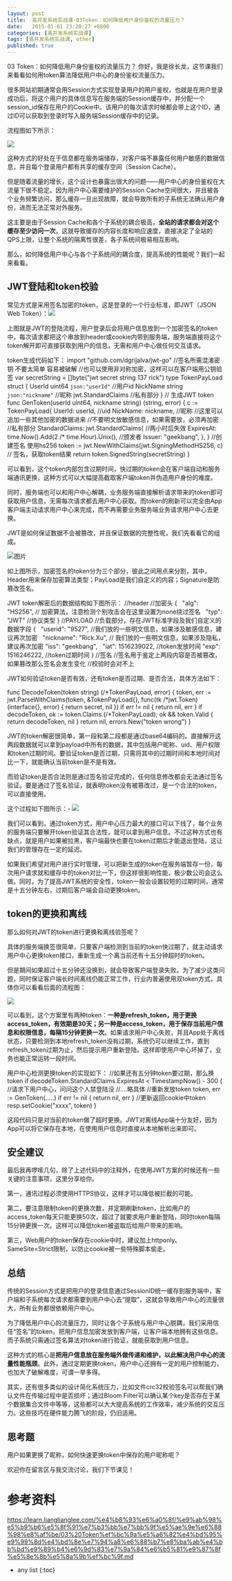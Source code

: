 ```yaml
---
layout: post
title:  高并发系统实战课-03Token：如何降低用户身份鉴权的流量压力？
date:   2015-01-01 23:20:27 +0800
categories: [高并发系统实战课]
tags: [高并发系统实战课, other]
published: true
---
```




03 Token：如何降低用户身份鉴权的流量压力？
你好，我是徐长龙，这节课我们来看看如何用token算法降低用户中心的身份鉴权流量压力。

很多网站初期通常会用Session方式实现登录用户的用户鉴权，也就是在用户登录成功后，将这个用户的具体信息写在服务端的Session缓存中，并分配一个session_id保存在用户的Cookie中。该用户的每次请求时候都会带上这个ID，通过ID可以获取到登录时写入服务端Session缓存中的记录。

流程图如下所示：

![](https://learn.lianglianglee.com/%e4%b8%93%e6%a0%8f/%e9%ab%98%e5%b9%b6%e5%8f%91%e7%b3%bb%e7%bb%9f%e5%ae%9e%e6%88%98%e8%af%be/assets/b907c6312936421790ace2fa2c9467f5.jpg)

这种方式的好处在于信息都在服务端储存，对客户端不暴露任何用户敏感的数据信息，并且每个登录用户都有共享的缓存空间（Session Cache）。

但是随着流量的增长，这个设计也暴露出很大的问题——用户中心的身份鉴权在大流量下很不稳定。因为用户中心需要维护的Session Cache空间很大，并且被各个业务频繁访问，那么缓存一旦出现故障，就会导致所有的子系统无法确认用户身份，进而无法正常对外服务。

这主要是由于Session Cache和各个子系统的耦合极高，**全站的请求都会对这个缓存至少访问一次**，这就导致缓存的内容长度和响应速度，直接决定了全站的QPS上限，让整个系统的隔离性很差，各子系统间极易相互影响。

那么，如何降低用户中心与各个子系统间的耦合度，提高系统的性能呢？我们一起来看看。

## JWT登陆和token校验

常见方式是采用签名加密的token，这是登录的一个行业标准，即JWT（JSON Web Token）：![](https://learn.lianglianglee.com/%e4%b8%93%e6%a0%8f/%e9%ab%98%e5%b9%b6%e5%8f%91%e7%b3%bb%e7%bb%9f%e5%ae%9e%e6%88%98%e8%af%be/assets/3a2c1eabc34d474d9036c2fb775f1654.jpg)

上图就是JWT的登陆流程，用户登录后会将用户信息放到一个加密签名的token中，每次请求都把这个串放到header或cookie内带到服务端，服务端直接将这个token解开即可直接获取到用户的信息，无需和用户中心做任何交互请求。

token生成代码如下：
import "github.com/dgrijalva/jwt-go" //签名所需混淆密钥 不要太简单 容易被破解 //也可以使用非对称加密，这样可以在客户端用公钥验签 var secretString = []byte("jwt secret string 137 rick") type TokenPayLoad struct { UserId uint64 `json:"userId"` //用户id NickName string `json:"nickname"` //昵称 jwt.StandardClaims //私有部分 } // 生成JWT token func GenToken(userId uint64, nickname string) (string, error) { c := TokenPayLoad{ UserId: userId, //uid NickName: nickname, //昵称 //这里可以追加一些其他加密的数据进来 //不要明文放敏感信息，如果需要放，必须再加密 //私有部分 StandardClaims: jwt.StandardClaims{ //两小时后失效 ExpiresAt: time.Now().Add(2 /* time.Hour).Unix(), //颁发者 Issuer: "geekbang", }, } //创建签名 使用hs256 token := jwt.NewWithClaims(jwt.SigningMethodHS256, c) // 签名，获取token结果 return token.SignedString(secretString) }

可以看到，这个token内部包含过期时间，快过期的token会在客户端自动和服务端通讯更换，这种方式可以大幅提高截取客户端token并伪造用户身份的难度。

同时，服务端也可以和用户中心解耦，业务服务端直接解析请求带来的token即可获取用户信息，无需每次请求都去用户中心获取。而token的刷新可以完全由App客户端主动请求用户中心来完成，而不再需要业务服务端业务请求用户中心去更换。

JWT是如何保证数据不会被篡改，并且保证数据的完整性呢，我们先看看它的组成。

![图片](https://learn.lianglianglee.com/%e4%b8%93%e6%a0%8f/%e9%ab%98%e5%b9%b6%e5%8f%91%e7%b3%bb%e7%bb%9f%e5%ae%9e%e6%88%98%e8%af%be/assets/c9978283903748749b00e89ee6efc5df.jpg)

如上图所示，加密签名的token分为三个部分，彼此之间用点来分割，其中，Header用来保存加密算法类型；PayLoad是我们自定义的内容；Signature是防篡改签名。

JWT token解密后的数据结构如下图所示：
//header //加密头 {   "alg": "HS256", // 加密算法，注意检测个别攻击会在这里设置为none绕过签名   "typ": "JWT" //协议类型 } //PAYLOAD //负载部分，存在JWT标准字段及我们自定义的数据字段 {   "userid": "9527", //我们放的一些明文信息，如果涉及敏感信息，建议再次加密   "nickname": "Rick.Xu", // 我们放的一些明文信息，如果涉及隐私，建议再次加密 "iss": "geekbang",   "iat": 1516239022, //token发放时间 "exp": 1516246222, //token过期时间 } //签名 //签名用于鉴定上两段内容是否被篡改，如果篡改那么签名会发生变化 //校验时会对不上

JWT如何验证token是否有效，还有token是否过期、是否合法，具体方法如下：

func DecodeToken(token string) (/*TokenPayLoad, error) { token, err := jwt.ParseWithClaims(token, &TokenPayLoad{}, func(tk /*jwt.Token) (interface{}, error) { return secret, nil }) if err != nil { return nil, err } if decodeToken, ok := token.Claims.(/*TokenPayLoad); ok && token.Valid { return decodeToken, nil } return nil, errors.New("token wrong") }

JWT的token解密很简单，第一段和第二段都是通过base64编码的。直接解开这两段数据就可以拿到payload中所有的数据，其中包括用户昵称、uid、用户权限和token过期时间。要验证token是否过期，只需将其中的过期时间和本地时间对比一下，就能确认当前token是不是有效。

而验证token是否合法则是通过签名验证完成的，任何信息修改都会无法通过签名验证。要是通过了签名验证，就表明token没有被篡改过，是一个合法的token，可以直接使用。

这个过程如下图所示：- ![](https://learn.lianglianglee.com/%e4%b8%93%e6%a0%8f/%e9%ab%98%e5%b9%b6%e5%8f%91%e7%b3%bb%e7%bb%9f%e5%ae%9e%e6%88%98%e8%af%be/assets/e18bf730189c4d6297675ac95e91a385.jpg)

我们可以看到，通过token方式，用户中心压力最大的接口可以下线了，每个业务的服务端只要解开token验证其合法性，就可以拿到用户信息。不过这种方式也有缺点，就是用户如果被拉黑，客户端最快也要在token过期后才能退出登陆，这让我们的管理存在一定的延迟。

如果我们希望对用户进行实时管理，可以把新生成的token在服务端暂存一份，每次用户请求就和缓存中的token对比一下，但这样很影响性能，极少数公司会这么做。同时，为了提高JWT系统的安全性，token一般会设置较短的过期时间，通常是十五分钟左右，过期后客户端会自动更换token。

## token的更换和离线

那么如何对JWT的token进行更换和离线验签呢？

具体的服务端换签很简单，只要客户端检测到当前的token快过期了，就主动请求用户中心更换token接口，重新生成一个离当前还有十五分钟超时的token。

但是期间如果超过十五分钟还没换到，就会导致客户端登录失败。为了减少这类问题，同时保证客户端长时间离线仍能正常工作，行业内普遍使用双token方式，具体你可以看看后面的流程图：

![](https://learn.lianglianglee.com/%e4%b8%93%e6%a0%8f/%e9%ab%98%e5%b9%b6%e5%8f%91%e7%b3%bb%e7%bb%9f%e5%ae%9e%e6%88%98%e8%af%be/assets/2e05914cb6d0415d84b230e2e41c7e7b.jpg)

可以看到，这个方案里有两种token：**一种是refresh_token，用于更换access_token，有效期是30天；另一种是access_token，用于保存当前用户信息和权限信息，每隔15分钟更换一次**。如果请求用户中心失败，并且App处于离线状态，只要检测到本地refresh_token没有过期，系统仍可以继续工作，直到refresh_token过期为止，然后提示用户重新登陆。这样即使用户中心坏掉了，业务也能正常运转一段时间。

用户中心检测更换token的实现如下：
//如果还有五分钟token要过期，那么换token if decodeToken.StandardClaims.ExpiresAt < TimestampNow() - 300 { //请求下用户中心，问问这个人禁登陆没 //....略具体 //重新发放token token, err := GenToken(.....) if err != nil { return nil, err } //更新返回cookie中token resp.setCookie("xxxx", token) }

这段代码只是对当前的token做了超时更换。JWT对离线App端十分友好，因为App可以将它保存在本地，在使用用户信息时直接从本地解析出来即可。

## 安全建议

最后我再啰嗦几句，除了上述代码中的注释外，在使用JWT方案的时候还有一些关键的注意事项，这里分享给你。

第一，通讯过程必须使用HTTPS协议，这样才可以降低被拦截的可能。

第二，要注意限制token的更换次数，并定期刷新token，比如用户的access_token每天只能更换50次，超过了就要求用户重新登陆，同时token每隔15分钟更换一次。这样可以降低token被盗取后给用户带来的影响。

第三，Web用户的token保存在cookie中时，建议加上httponly、SameSite=Strict限制，以防止cookie被一些特殊脚本偷走。

## 总结

传统的Session方式是把用户的登录信息通过SessionID统一缓存到服务端中，客户端和子系统每次请求都需要到用户中心去“提取”，这就会导致用户中心的流量很大，所有业务都很依赖用户中心。

为了降低用户中心的流量压力，同时让各个子系统与用户中心脱耦，我们采用信任“签名”的token，把用户信息加密发放到客户端，让客户端本地拥有这些信息。而子系统只需通过签名算法对token进行验证，就能获取到用户信息。

这种方式的核心是**把用户信息放在服务端外做传递和维护，以此解决用户中心的流量性能瓶颈**。此外，通过定期更换token，用户中心还拥有一定的用户控制能力，也加大了破解难度，可谓一举多得。

其实，还有很多类似的设计简化系统压力，比如文件crc32校验签名可以帮我们确认文件在传输过程中是否损坏；通过Bloom Filter可以确认某个key是否存在于某个数据集合文件中等等，这些都可以大大提高系统的工作效率，减少系统的交互压力。这些技巧在硬件能力腾飞的阶段，仍旧适用。

## 思考题

用户如果更换了昵称，如何快速更换token中保存的用户昵称呢？

欢迎你在留言区与我交流讨论，我们下节课见！




# 参考资料

https://learn.lianglianglee.com/%e4%b8%93%e6%a0%8f/%e9%ab%98%e5%b9%b6%e5%8f%91%e7%b3%bb%e7%bb%9f%e5%ae%9e%e6%88%98%e8%af%be/03%20Token%ef%bc%9a%e5%a6%82%e4%bd%95%e9%99%8d%e4%bd%8e%e7%94%a8%e6%88%b7%e8%ba%ab%e4%bb%bd%e9%89%b4%e6%9d%83%e7%9a%84%e6%b5%81%e9%87%8f%e5%8e%8b%e5%8a%9b%ef%bc%9f.md

* any list
{:toc}
